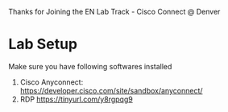 Thanks for Joining the EN Lab Track - Cisco Connect @ Denver

# Lab Setup 
Make sure you have following softwares installed
  1. Cisco Anyconnect: https://developer.cisco.com/site/sandbox/anyconnect/
  2. RDP https://tinyurl.com/y8rgpqg9
  
  

